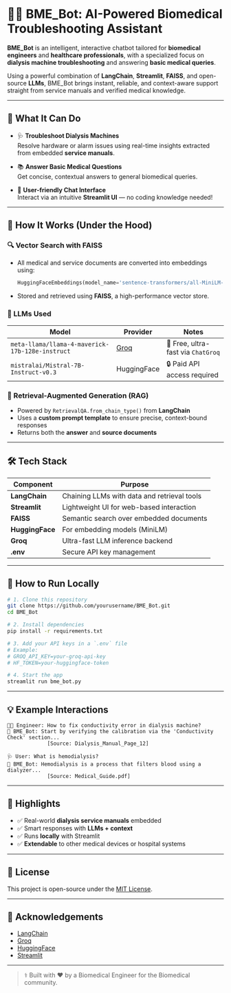 # 🧠💬 BME_Bot: AI-Powered Biomedical Troubleshooting Assistant

**BME_Bot** is an intelligent, interactive chatbot tailored for **biomedical engineers** and **healthcare professionals**, with a specialized focus on **dialysis machine troubleshooting** and answering **basic medical queries**.

Using a powerful combination of **LangChain**, **Streamlit**, **FAISS**, and open-source **LLMs**, BME_Bot brings instant, reliable, and context-aware support straight from service manuals and verified medical knowledge.

---

## 🔧 What It Can Do

- 🩺 **Troubleshoot Dialysis Machines**  
  Resolve hardware or alarm issues using real-time insights extracted from embedded **service manuals**.

- 📚 **Answer Basic Medical Questions**  
  Get concise, contextual answers to general biomedical queries.

- 💬 **User-friendly Chat Interface**  
  Interact via an intuitive **Streamlit UI** — no coding knowledge needed!

---

## 🧠 How It Works (Under the Hood)

### 🔍 Vector Search with FAISS
- All medical and service documents are converted into embeddings using:
  ```python
  HuggingFaceEmbeddings(model_name='sentence-transformers/all-MiniLM-L6-v2')
  ```
- Stored and retrieved using **FAISS**, a high-performance vector store.

### 🤖 LLMs Used

| Model                             | Provider | Notes                         |
|----------------------------------|----------|-------------------------------|
| `meta-llama/llama-4-maverick-17b-128e-instruct` | [Groq](https://console.groq.com) | 🚀 Free, ultra-fast via `ChatGroq` |
| `mistralai/Mistral-7B-Instruct-v0.3`            | HuggingFace | 🔒 Paid API access required     |

### 🧠 Retrieval-Augmented Generation (RAG)
- Powered by `RetrievalQA.from_chain_type()` from **LangChain**
- Uses a **custom prompt template** to ensure precise, context-bound responses
- Returns both the **answer** and **source documents**

---

## 🛠️ Tech Stack

| Component        | Purpose                                      |
|------------------|----------------------------------------------|
| **LangChain**     | Chaining LLMs with data and retrieval tools |
| **Streamlit**     | Lightweight UI for web-based interaction     |
| **FAISS**         | Semantic search over embedded documents      |
| **HuggingFace**   | For embedding models (MiniLM)                |
| **Groq**          | Ultra-fast LLM inference backend             |
| **.env**          | Secure API key management                    |

---

## 🚀 How to Run Locally

```bash
# 1. Clone this repository
git clone https://github.com/yourusername/BME_Bot.git
cd BME_Bot

# 2. Install dependencies
pip install -r requirements.txt

# 3. Add your API keys in a `.env` file
# Example:
# GROQ_API_KEY=your-groq-api-key
# HF_TOKEN=your-huggingface-token

# 4. Start the app
streamlit run bme_bot.py
```

---

## 💡 Example Interactions

```text
👨‍🔧 Engineer: How to fix conductivity error in dialysis machine?
🤖 BME_Bot: Start by verifying the calibration via the 'Conductivity Check' section...
             [Source: Dialysis_Manual_Page_12]

🩺 User: What is hemodialysis?
🤖 BME_Bot: Hemodialysis is a process that filters blood using a dialyzer...
             [Source: Medical_Guide.pdf]
```

---

## 📌 Highlights

- ✅ Real-world **dialysis service manuals** embedded
- ✅ Smart responses with **LLMs + context**
- ✅ Runs **locally** with Streamlit
- ✅ **Extendable** to other medical devices or hospital systems

---

## 📄 License

This project is open-source under the [MIT License](LICENSE).

---

## 🤝 Acknowledgements

- [LangChain](https://github.com/langchain-ai/langchain)
- [Groq](https://groq.com/)
- [HuggingFace](https://huggingface.co/)
- [Streamlit](https://streamlit.io/)

---

> ⚕️ Built with ❤️ by a Biomedical Engineer for the Biomedical community.